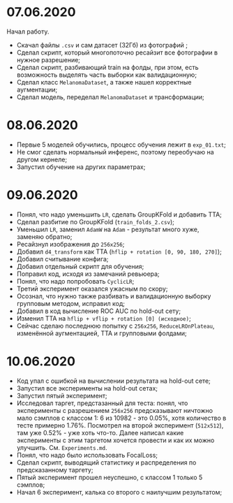 # 07.06.2020
Начал работу. 

* Скачал файлы `.csv` и сам датасет (32Гб) из фотографий ;
* Сделал скрипт, который многопоточно ресайзит все фотографии в нужное разрешение;
* Сделал скрипт, разбивающий train на фолды, при этом, есть возможность выделять часть выборки как валидационную;
* Сделал класс `MelanomaDataset`, а также нашел корректные аугментации;
* Сделал модель, переделал `MelanomaDataset` и трансформации;

# 08.06.2020
* Первые 5 моделей обучились, процесс обучения лежит в `exp_01.txt`;
* Не смог сделать нормальный инференс, поэтому переобучаю на другом кернеле;
* Запустил обучение на других параметрах;

# 09.06.2020
* Понял, что надо уменьшить `LR`, сделать GroupKFold и добавить TTA;
* Сделал разбитие по GroupKFold (`train_folds_2.csv`);
* Уменьшил `LR`, заменил `AdamW` на `Adam` - результат много хуже, заменяю обратно;
* Ресайзнул изображения до `256x256`;
* Добавил `d4_transform` как TTA (`hflip + rotation [0, 90, 180, 270]`);
* Добавил считывание конфига;
* Добавил отдельный скрипт для обучения;
* Поправил код, исходя из замечаний ревьюера;
* Понял, что надо попробовать `CyclicLR`;
* Третий эксперимент оказался ужасным по скору;
* Осознал, что нужно также разбивать и валидационную выборку групповым методом, исправил код;
* Добавил в код вычисление ROC AUC по hold-out сету;
* Изменил TTA на `hflip + vflip + rotation [0] (исходное)`;
* Сейчас сделаю последнюю попытку с `256x256`, `ReduceLROnPlateau`, изменённой аугментацией, TTA и групповыми фолдами;

# 10.06.2020
* Код упал с ошибкой на вычислении результата на hold-out сете;
* Запустил все эксперименты на hold-out сетах;
* Запустил пятый эксперимент;
* Исследовал таргет, предстазанный для теста: понял, что эксперименты с разрешением `256x256` предсказывают ничтожно мало сэмплов с классом 1: 6 из 10982 - это 0.05%, хотя количество в тесте примерно 1.76%. Посмотрел на второй эксперимент (`512x512`), там уже 0.52% - уже хоть что-то. Далее написал какие эксперименты с этим таргетом хочется провести и как их можно улучшить. См. `Experiments.md`.
* Понял, что надо было использовать FocalLoss;
* Сделал скрипт, выводящий статистику и распределения по предсказанному таргету;
* Пятый эксперимент прошел неуспешно, с классом 1 только 5 сэмплов;
* Начал 6 эксперимент, калька со второго с наилучшим результатом;
